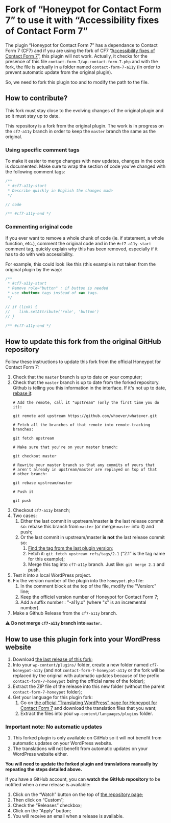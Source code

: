 # Fork of “Honeypot for Contact Form 7” to use it with “Accessibility fixes of Contact Form 7”

The plugin “Honeypot for Contact Form 7” has a dependance to Contact Form 7 (CF7) and if you are using the fork of CF7 “[Accessibility fixes of Contact Form 7](https://github.com/fizzybumblebee/contact-form-7/blob/a11y-fixes/README-a11y-fixes.md)”, this plugin will not work. Actually, it checks for the presence of this file `contact-form-7/wp-contact-form-7.php` and with the fork, the file is actually in a folder named `contact-form-7-a11y` (in order to prevent automatic update from the original plugin).

So, we need to fork this plugin too and to modify the path to the file.

## How to contribute?

This fork must stay close to the evolving changes of the original plugin and so it must stay up to date.

This repository is a fork from the original plugin. The work is in progress on the `cf7-a11y` branch in order to keep the `master` branch the same as the original.

### Using specific comment tags

To make it easier to merge changes with new updates, changes in the code is documented. Make sure to wrap the section of code you've changed with the following comment tags:

```php
/**
 * #cf7-a11y-start
 * Describe quickly in English the changes made
 */

// code

/** #cf7-a11y-end */
```

### Commenting original code

If you ever want to remove a whole chunk of code (ie. if statement, a whole function, etc.), comment the original code and in the `#cf7-a11y-start` comment tag, quickly explain *why* this has been removed, especially if it has to do with web accessibility.

For example, this could look like this (this example is not taken from the original plugin by the way):

```javascript
/**
 * #cf7-a11y-start
 * Remove role="button" : if button is needed
 * use <button> tags instead of <a> tags.
 */

// if (link) {
//    link.setAttribute('role', 'button')
// }

/** #cf7-a11y-end */
```

## How to update this fork from the original GitHub repository

Follow these instructions to update this fork from the official Honeypot for Contact Form 7:

1. Check that the `master` branch is up to date on your computer;
1. Check that the `master` branch is up to date from the forked repository. Github is telling you this information in the interface. If it's not up to date, [rebase it](https://stackoverflow.com/a/7244456):
	```
	# Add the remote, call it "upstream" (only the first time you do it):

	git remote add upstream https://github.com/whoever/whatever.git

	# Fetch all the branches of that remote into remote-tracking branches:

	git fetch upstream

	# Make sure that you're on your master branch:

	git checkout master

	# Rewrite your master branch so that any commits of yours that
	# aren't already in upstream/master are replayed on top of that
	# other branch:

	git rebase upstream/master

	# Push it

	git push
	```
1. Checkout `cf7-a11y` branch;
1. Two cases:
	1. Either the last commit in upstream/master **is** the last release commit so: rebase this branch from `master` (or merge `master` into it) and push;
	1. Or the last commit in upstream/master **is not** the last release commit so:
		1. [Find the tag from the last plugin version](https://github.com/nocean/cf7-honeypot/tags);
		1. Fetch it: `git fetch upstream refs/tags/2.1` (“2.1” is the tag name for this example);
		1. Merge this tag into `cf7-a11y` branch. Just like: `git merge 2.1` and push.
1. Test it into a local WordPress project.
1. Fix the version number of the plugin into the `honeypot.php` file:
	1. In the comment block at the top of the file, modify the "Version:" line;
	1. Keep the officiel version number of Honeypot for Contact Form 7;
	1. Add a suffix number : "-a11y.x" (where "x" is an incremental number).
1. Make a Github Release from the `cf7-a11y` branch.

:warning: **Do not merge `cf7-a11y` branch into `master`.**

## How to use this plugin fork into your WordPress website

1. Download [the last release of this fork](https://github.com/fizzybumblebee/cf7-honeypot/releases);
1. Into your `wp-content/plugins/` folder, create a new folder named `cf7-honeypot-a11y` (and not `contact-form-7-honeypot-a11y` or the fork will be replaced by the original with automatic updates because of the prefix `contact-form-7-honeypot` being the official name of the folder);
1. Extract the ZIP file of the release into this new folder (without the parent `contact-form-7-honeypot` folder);
1. Get your language for this plugin fork:
	1. Go on [the official “Translating WordPress” page for Honeypot for Contact Form 7](https://translate.wordpress.org/projects/wp-plugins/contact-form-7-honeypot/language-packs/) and download the translation files that you want;
	1. Extract the files into your `wp-content/languages/plugins` folder.

### Important note: No automatic updates

1. This forked plugin is only available on GitHub so it will not benefit from automatic updates on your WordPress website.
1. The translations will not benefit from automatic updates on your WordPress website either.

**You will need to update the forked plugin and translations manually by repeating the steps detailed above.**

If you have a GitHub account, you can **watch the GitHub repository** to be notified when a new release is available:

1. Click on the “Watch” button on the top of [the repository page](https://github.com/fizzybumblebee/cf7-honeypot);
1. Then click on “Custom”;
1. Check the “Releases” checkbox;
1. Click on the “Apply” button;
1. You will receive an email when a release is available.
